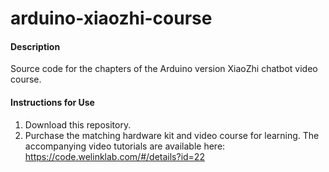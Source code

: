 # arduino-xiaozhi-course

#### Description

Source code for the chapters of the Arduino version XiaoZhi chatbot video course.

#### Instructions for Use

1.  Download this repository.
2.  Purchase the matching hardware kit and video course for learning. The accompanying video tutorials are available here: https://code.welinklab.com/#/details?id=22

